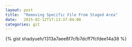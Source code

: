 ```yaml
---
layout: post
title:  "Removing Specific File From Staged Area"
date:   2015-02-12T17:13:37-04:00
categories: git
---
```


{% gist shadyueh/1313a7aee8f7cfb7dcff7fcfdee14a38 %}
